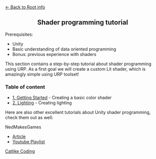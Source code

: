 [<- Back to Root info](../README.md)
<h2 align="center">Shader programming tutorial</h2>

Prerequisites:

- Unity
- Basic understanding of data oriented programming
- Bonus: previous experience with shaders 

This section contains a step-by-step tutorial about shader programming using URP. As a first goal we will create a custom Lit shader, which is amazingly simple using URP toolset!

### Table of content

- [1. Getting Started](./1.%20Getting%20Started/README.md) - Creating a basic color shader
- [2. Lighting]() - Creating lighting

Here are also other excellent tutorials about Unity shader programming, check them out as well:

NedMakesGames
- [Article](https://nedmakesgames.medium.com/writing-unity-urp-shaders-with-code-part-1-the-graphics-pipeline-and-you-798cbc941cea)
- [Youtube Playlist](https://www.youtube.com/playlist?list=PLAUha41PUKAYdsStTcjJbNV-GM3F2xm9s)

[Catlike Coding](https://catlikecoding.com/unity/tutorials/custom-srp/)